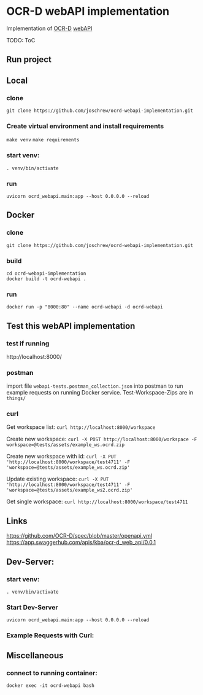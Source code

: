 OCR-D webAPI implementation
===========================

Implementation of [OCR-D](https://ocr-d.de/en/) [webAPI](https://github.com/OCR-D/spec/blob/master/openapi.yml)

TODO: ToC


Run project
-----------
## Local
### clone
`git clone https://github.com/joschrew/ocrd-webapi-implementation.git`

### Create virtual environment and install requirements
`make venv`
`make requirements`

### start venv:
`. venv/bin/activate`

### run
`uvicorn ocrd_webapi.main:app --host 0.0.0.0 --reload`

## Docker
### clone
`git clone https://github.com/joschrew/ocrd-webapi-implementation.git`

### build
```
cd ocrd-webapi-implementation
docker build -t ocrd-webapi .
```

### run
`docker run -p "8000:80" --name ocrd-webapi -d ocrd-webapi`


Test this webAPI implementation
-------------------------------
### test if running
http://localhost:8000/

### postman
import file `webapi-tests.postman_collection.json` into postman to run example requests on running
Docker service. Test-Workspace-Zips are in `things/`

### curl
Get workspace list:
`curl http://localhost:8000/workspace`

Create new workspace:
`curl -X POST http://localhost:8000/workspace -F workspace=@tests/assets/example_ws.ocrd.zip`

Create new workspace with id:
`curl -X PUT 'http://localhost:8000/workspace/test4711' -F 'workspace=@tests/assets/example_ws.ocrd.zip'`

Update existing workspace:
`curl -X PUT 'http://localhost:8000/workspace/test4711' -F 'workspace=@tests/assets/example_ws2.ocrd.zip'`

Get single workspace:
`curl http://localhost:8000/workspace/test4711`



Links
------
<https://github.com/OCR-D/spec/blob/master/openapi.yml>
<https://app.swaggerhub.com/apis/kba/ocr-d_web_api/0.0.1>


Dev-Server:
-----------
### start venv:
`. venv/bin/activate`

### Start Dev-Server
`uvicorn ocrd_webapi.main:app --host 0.0.0.0 --reload`

### Example Requests with Curl:


Miscellaneous
----------------

### connect to running container:
`docker exec -it ocrd-webapi bash`

